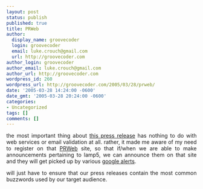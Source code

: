 ```yaml
---
layout: post
status: publish
published: true
title: PRWeb
author:
  display_name: groovecoder
  login: groovecoder
  email: luke.crouch@gmail.com
  url: http://groovecoder.com
author_login: groovecoder
author_email: luke.crouch@gmail.com
author_url: http://groovecoder.com
wordpress_id: 260
wordpress_url: http://groovecoder.com/2005/03/28/prweb/
date: '2005-03-28 14:24:00 -0600'
date_gmt: '2005-03-28 20:24:00 -0600'
categories:
- Uncategorized
tags: []
comments: []
---
```

<div style="text-align: justify;">the most important thing about <a href="http://www.prweb.com/releases/2005/3/prweb222496.htm">this press release</a> has nothing to do with web services or email validation at all. rather, it made me aware of my need to register on that <a href="http://www.prweb.com/">PRWeb</a> site, so that if/when we are able to make announcements pertaining to lamp5, we can announce them on that site and they will get picked up by various <a href="http://www.google.com/alerts">google alerts</a>.</p>
<p>will just have to ensure that our press releases contain the most common buzzwords used by our target audience.</div>
